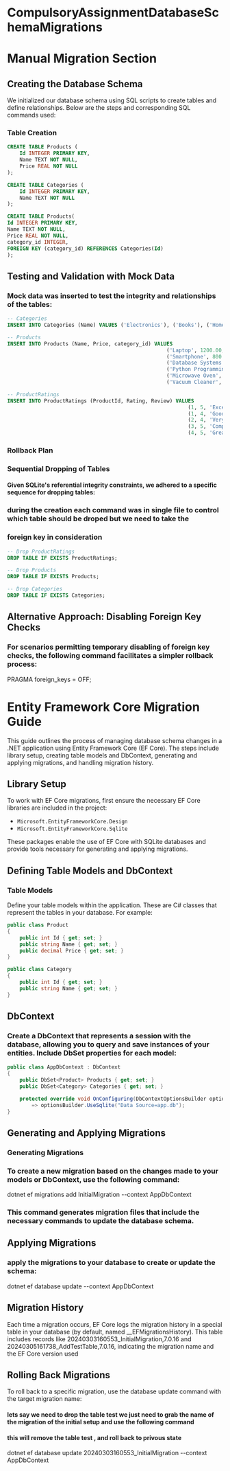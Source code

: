 # CompulsoryAssignmentDatabaseSchemaMigrations

# Manual Migration Section

## Creating the Database Schema

We initialized our database schema using SQL scripts to create tables and define relationships. Below are the steps and corresponding SQL commands used:

###  Table Creation

```sql
CREATE TABLE Products (
    Id INTEGER PRIMARY KEY,
    Name TEXT NOT NULL,
    Price REAL NOT NULL
);
```


```sql
CREATE TABLE Categories (
    Id INTEGER PRIMARY KEY,
    Name TEXT NOT NULL
);
```
```sql
CREATE TABLE Products(
Id INTEGER PRIMARY KEY,
Name TEXT NOT NULL,
Price REAL NOT NULL,
category_id INTEGER,
FOREIGN KEY (category_id) REFERENCES Categories(Id)
);
```

## Testing and Validation with Mock Data

### Mock data was inserted to test the integrity and relationships of the tables:

```sql
-- Categories
INSERT INTO Categories (Name) VALUES ('Electronics'), ('Books'), ('Home Appliances');

-- Products
INSERT INTO Products (Name, Price, category_id) VALUES
                                                    ('Laptop', 1200.00, 1),
                                                    ('Smartphone', 800.00, 1),
                                                    ('Database Systems', 59.99, 2),
                                                    ('Python Programming', 39.99, 2),
                                                    ('Microwave Oven', 99.99, 3),
                                                    ('Vacuum Cleaner', 149.99, 3);

-- ProductRatings
INSERT INTO ProductRatings (ProductId, Rating, Review) VALUES
                                                           (1, 5, 'Excellent laptop with high performance.'),
                                                           (1, 4, 'Good but battery life could be better.'),
                                                           (2, 4, 'Very reliable and fast.'),
                                                           (3, 5, 'Comprehensive and detailed. Highly recommended.'),
                                                           (4, 5, 'Great for beginners and advanced programmers alike.');
```

### Rollback Plan
### Sequential Dropping of Tables
#### Given SQLite's referential integrity constraints, we adhered to a specific sequence for dropping tables:
### during the creation each command was in single file to control which table should be droped but we need to take the 
### foreign key in consideration 
```sql
-- Drop ProductRatings
DROP TABLE IF EXISTS ProductRatings;

-- Drop Products
DROP TABLE IF EXISTS Products;

-- Drop Categories
DROP TABLE IF EXISTS Categories;
```

## Alternative Approach: Disabling Foreign Key Checks

### For scenarios permitting temporary disabling of foreign key checks, the following command facilitates a simpler rollback process:

PRAGMA foreign_keys = OFF;


# Entity Framework Core Migration Guide

This guide outlines the process of managing database schema changes in a .NET application using Entity Framework
Core (EF Core). The steps include library setup, creating table models and DbContext, generating and applying migrations, and handling migration history.

## Library Setup

To work with EF Core migrations, first ensure the necessary EF Core libraries are included in the project:

- `Microsoft.EntityFrameworkCore.Design`
- `Microsoft.EntityFrameworkCore.Sqlite`

These packages enable the use of EF Core with SQLite databases and provide tools necessary for generating and applying migrations.

## Defining Table Models and DbContext

### Table Models

Define your table models within the application. These are C# classes that represent the tables in your database. For example:

```csharp
public class Product
{
    public int Id { get; set; }
    public string Name { get; set; }
    public decimal Price { get; set; }
}

public class Category
{
    public int Id { get; set; }
    public string Name { get; set; }
}
```

## DbContext
### Create a DbContext that represents a session with the database, allowing you to query and save instances of your entities. Include DbSet properties for each model:

```csharp
public class AppDbContext : DbContext
{
    public DbSet<Product> Products { get; set; }
    public DbSet<Category> Categories { get; set; }

    protected override void OnConfiguring(DbContextOptionsBuilder optionsBuilder)
        => optionsBuilder.UseSqlite("Data Source=app.db");
}
```

## Generating and Applying Migrations
### Generating Migrations
### To create a new migration based on the changes made to your models or DbContext, use the following command:

dotnet ef migrations add InitialMigration --context AppDbContext

### This command generates migration files that include the necessary commands to update the database schema.


## Applying Migrations
### apply the migrations to your database to create or update the schema:

dotnet ef database update --context AppDbContext

## Migration History
 Each time a migration occurs, EF Core logs the migration history in a special table in your database 
 (by default, named __EFMigrationsHistory). This table includes records like 20240303160553_InitialMigration,7.0.16 and
 20240305161738_AddTestTable,7.0.16, indicating the migration name and the EF Core version used

## Rolling Back Migrations

To roll back to a specific migration, use the database update command with the target migration name:

#### lets say we need to drop the table test we just need to grab the name of the migration of the initial setup and use the following command 
#### this will remove the table test , and roll back to privous state 
dotnet ef database update 20240303160553_InitialMigration --context AppDbContext